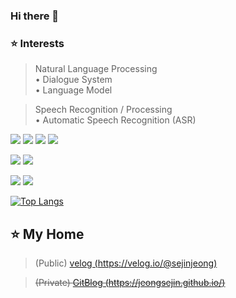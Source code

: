 ### Hi there 👋

<!--
**JEONGSEJIN/JEONGSEJIN** is ✨ _special_ ✨ repository because its `README.md` (this file) appears on your GitHub profile.

Here are some ideas to get you started:

- 🔭 I’m currently working on ...
- 🌱 I’m currently learning ...
- 👯 I’m looking to collaborate on ...
- 🤔 I’m looking for help with ...
- 💬 Ask me about ...
- 📫 How to reach me: ...
- 😄 Pronouns: ...
- ⚡ Fun fact: ...
-->

<!--## ⭐ Sejin Jeong
> E-mail: [G-mail (luyttt4@gmail.com)](luyttt4@gmail.com)
--> 
<!--## ⭐ My Home
  > (Public)  [velog (https://velog.io/@sejinjeong)](https://velog.io/@sejinjeong) 

  > <del>(Private) [GitBlog (https://jeongsejin.github.io/)](https://jeongsejin.github.io/)</del>
-->  
### ⭐ Interests
  > Natural Language Processing  
    • Dialogue System  
    • Language Model  
<!--  
    • Conversation Model  
    • Multi-Turn Conversation
    • Dialogue Reasoning
--> 
  > Speech Recognition / Processing  
    • Automatic Speech Recognition (ASR)  
<!--     
    • Speech Emotion Recognition (SER)  
    • Spoken Dialog System
--> 
<!--
  > Big Data Processing  
    • Distributed Processing based Big Data Processing  
    • Spark Real-Time Streaming Processing  
--> 
<!--
  > Reinforcement Learning  
    • Multi-Agent  
    • Game Theory
--> 

<a href="https://www.python.org/" target="_blank"><img src="https://img.shields.io/badge/Python-3776AB?style=plastic&logo=Python&logoColor=white"/></a>
<a href="https://cplusplus.com/?" target="_blank"><img src="https://img.shields.io/badge/C++-00599C?style=plastic&logo=cplusplus&logoColor=white"/></a>
<a href="https://docs.oracle.com/en/java/" target="_blank"><img src="https://img.shields.io/badge/Java-FFFFFF?style=plastic&logo=OpenJDK&logoColor=white"/></a>
<a href="https://devdocs.io/c/" target="_blank"><img src="https://img.shields.io/badge/C-A8B9CC?style=plastic&logo=C&logoColor=white"/></a>

<a href="https://pytorch.org/" target="_blank"><img src="https://img.shields.io/badge/Pytorch-EE4C2C?style=plastic&logo=Pytorch&logoColor=white"/></a>
<a href="https://www.tensorflow.org/" target="_blank"><img src="https://img.shields.io/badge/Tensorflow-FF6F00?style=plastic&logo=Tensorflow&logoColor=white"/></a>

<a href="https://hadoop.apache.org/" target="_blank"><img src="https://img.shields.io/badge/Apache Hadoop-66CCFF?style=plastic&logo=ApacheHadoop&logoColor=white"/></a>
<a href="https://spark.apache.org/" target="_blank"><img src="https://img.shields.io/badge/Apache Spark-E25A1C?style=plastic&logo=ApacheSpark&logoColor=white"/></a>

﻿[![Top Langs](https://github-readme-stats.vercel.app/api/top-langs/?username=JEONGSEJIN&langs_count=10&layout=compact&theme=dark)](https://github.com/JEONGSEJIN/JEONGSEJIN)

## ⭐ My Home
  > (Public)  [velog (https://velog.io/@sejinjeong)](https://velog.io/@sejinjeong) 

  > <del>(Private) [GitBlog (https://jeongsejin.github.io/)](https://jeongsejin.github.io/)</del>
